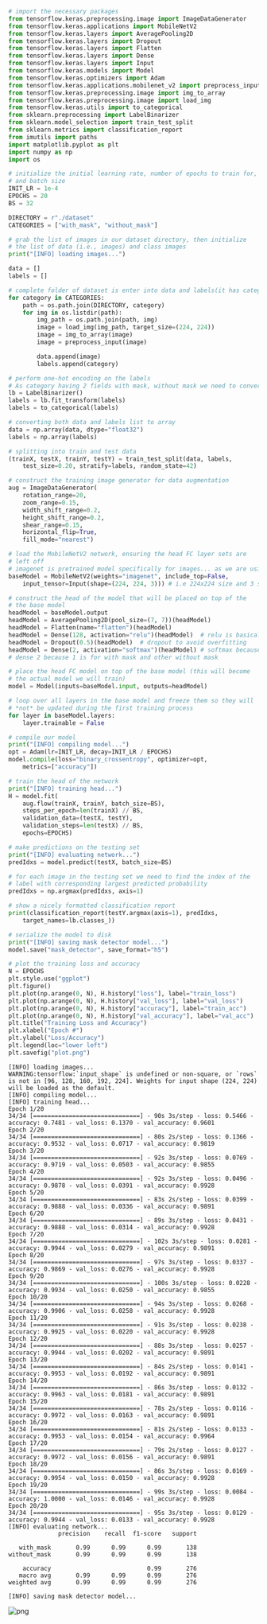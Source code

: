 ```python
# import the necessary packages
from tensorflow.keras.preprocessing.image import ImageDataGenerator
from tensorflow.keras.applications import MobileNetV2
from tensorflow.keras.layers import AveragePooling2D
from tensorflow.keras.layers import Dropout
from tensorflow.keras.layers import Flatten
from tensorflow.keras.layers import Dense
from tensorflow.keras.layers import Input
from tensorflow.keras.models import Model
from tensorflow.keras.optimizers import Adam
from tensorflow.keras.applications.mobilenet_v2 import preprocess_input
from tensorflow.keras.preprocessing.image import img_to_array
from tensorflow.keras.preprocessing.image import load_img
from tensorflow.keras.utils import to_categorical
from sklearn.preprocessing import LabelBinarizer
from sklearn.model_selection import train_test_split
from sklearn.metrics import classification_report
from imutils import paths
import matplotlib.pyplot as plt
import numpy as np
import os

# initialize the initial learning rate, number of epochs to train for,
# and batch size
INIT_LR = 1e-4
EPOCHS = 20
BS = 32

DIRECTORY = r"./dataset"
CATEGORIES = ["with_mask", "without_mask"]

# grab the list of images in our dataset directory, then initialize
# the list of data (i.e., images) and class images
print("[INFO] loading images...")

data = []
labels = []

# complete folder of dataset is enter into data and labels(it has category) list
for category in CATEGORIES:
    path = os.path.join(DIRECTORY, category)
    for img in os.listdir(path):
    	img_path = os.path.join(path, img)
    	image = load_img(img_path, target_size=(224, 224))
    	image = img_to_array(image)
    	image = preprocess_input(image)

    	data.append(image)
    	labels.append(category)

# perform one-hot encoding on the labels
# As category having 2 fields with mask, without mask we need to convert them into number(0 and 1) so called LabelBinarizer()
lb = LabelBinarizer()
labels = lb.fit_transform(labels)
labels = to_categorical(labels)

# converting both data and labels list to array
data = np.array(data, dtype="float32")
labels = np.array(labels)

# splitting into train and test data
(trainX, testX, trainY, testY) = train_test_split(data, labels,
	test_size=0.20, stratify=labels, random_state=42)

# construct the training image generator for data augmentation
aug = ImageDataGenerator(
	rotation_range=20,
	zoom_range=0.15,
	width_shift_range=0.2,
	height_shift_range=0.2,
	shear_range=0.15,
	horizontal_flip=True,
	fill_mode="nearest")

# load the MobileNetV2 network, ensuring the head FC layer sets are
# left off
# imagenet is pretrained model specifically for images... as we are using images those predefined weights will be initialize for us 
baseModel = MobileNetV2(weights="imagenet", include_top=False,
	input_tensor=Input(shape=(224, 224, 3))) # i.e 224x224 size and 3 stands for RGB

# construct the head of the model that will be placed on top of the
# the base model
headModel = baseModel.output
headModel = AveragePooling2D(pool_size=(7, 7))(headModel)
headModel = Flatten(name="flatten")(headModel)
headModel = Dense(128, activation="relu")(headModel)  # relu is basically goto activation function for non-linear cases...(as images use relu)
headModel = Dropout(0.5)(headModel)  # dropout to avoid overfitting
headModel = Dense(2, activation="softmax")(headModel) # softmax because there probabilty values based on 0 and 1
# dense 2 because 1 is for with mask and other without mask

# place the head FC model on top of the base model (this will become
# the actual model we will train)
model = Model(inputs=baseModel.input, outputs=headModel)

# loop over all layers in the base model and freeze them so they will
# *not* be updated during the first training process
for layer in baseModel.layers:
	layer.trainable = False

# compile our model
print("[INFO] compiling model...")
opt = Adam(lr=INIT_LR, decay=INIT_LR / EPOCHS)
model.compile(loss="binary_crossentropy", optimizer=opt,
	metrics=["accuracy"])

# train the head of the network
print("[INFO] training head...")
H = model.fit(
	aug.flow(trainX, trainY, batch_size=BS),
	steps_per_epoch=len(trainX) // BS,
	validation_data=(testX, testY),
	validation_steps=len(testX) // BS,
	epochs=EPOCHS)

# make predictions on the testing set
print("[INFO] evaluating network...")
predIdxs = model.predict(testX, batch_size=BS)

# for each image in the testing set we need to find the index of the
# label with corresponding largest predicted probability
predIdxs = np.argmax(predIdxs, axis=1)

# show a nicely formatted classification report
print(classification_report(testY.argmax(axis=1), predIdxs,
	target_names=lb.classes_))

# serialize the model to disk
print("[INFO] saving mask detector model...")
model.save("mask_detector", save_format="h5")

# plot the training loss and accuracy
N = EPOCHS
plt.style.use("ggplot")
plt.figure()
plt.plot(np.arange(0, N), H.history["loss"], label="train_loss")
plt.plot(np.arange(0, N), H.history["val_loss"], label="val_loss")
plt.plot(np.arange(0, N), H.history["accuracy"], label="train_acc")
plt.plot(np.arange(0, N), H.history["val_accuracy"], label="val_acc")
plt.title("Training Loss and Accuracy")
plt.xlabel("Epoch #")
plt.ylabel("Loss/Accuracy")
plt.legend(loc="lower left")
plt.savefig("plot.png")

```

    [INFO] loading images...
    WARNING:tensorflow:`input_shape` is undefined or non-square, or `rows` is not in [96, 128, 160, 192, 224]. Weights for input shape (224, 224) will be loaded as the default.
    [INFO] compiling model...
    [INFO] training head...
    Epoch 1/20
    34/34 [==============================] - 90s 3s/step - loss: 0.5466 - accuracy: 0.7481 - val_loss: 0.1370 - val_accuracy: 0.9601
    Epoch 2/20
    34/34 [==============================] - 80s 2s/step - loss: 0.1366 - accuracy: 0.9532 - val_loss: 0.0717 - val_accuracy: 0.9819
    Epoch 3/20
    34/34 [==============================] - 92s 3s/step - loss: 0.0769 - accuracy: 0.9719 - val_loss: 0.0503 - val_accuracy: 0.9855
    Epoch 4/20
    34/34 [==============================] - 92s 3s/step - loss: 0.0496 - accuracy: 0.9878 - val_loss: 0.0391 - val_accuracy: 0.9928
    Epoch 5/20
    34/34 [==============================] - 83s 2s/step - loss: 0.0399 - accuracy: 0.9888 - val_loss: 0.0336 - val_accuracy: 0.9891
    Epoch 6/20
    34/34 [==============================] - 89s 3s/step - loss: 0.0431 - accuracy: 0.9888 - val_loss: 0.0314 - val_accuracy: 0.9928
    Epoch 7/20
    34/34 [==============================] - 102s 3s/step - loss: 0.0281 - accuracy: 0.9944 - val_loss: 0.0279 - val_accuracy: 0.9891
    Epoch 8/20
    34/34 [==============================] - 97s 3s/step - loss: 0.0337 - accuracy: 0.9869 - val_loss: 0.0276 - val_accuracy: 0.9928
    Epoch 9/20
    34/34 [==============================] - 100s 3s/step - loss: 0.0228 - accuracy: 0.9934 - val_loss: 0.0250 - val_accuracy: 0.9855
    Epoch 10/20
    34/34 [==============================] - 94s 3s/step - loss: 0.0268 - accuracy: 0.9906 - val_loss: 0.0258 - val_accuracy: 0.9928
    Epoch 11/20
    34/34 [==============================] - 91s 3s/step - loss: 0.0238 - accuracy: 0.9925 - val_loss: 0.0220 - val_accuracy: 0.9928
    Epoch 12/20
    34/34 [==============================] - 88s 3s/step - loss: 0.0257 - accuracy: 0.9944 - val_loss: 0.0202 - val_accuracy: 0.9891
    Epoch 13/20
    34/34 [==============================] - 84s 2s/step - loss: 0.0141 - accuracy: 0.9953 - val_loss: 0.0192 - val_accuracy: 0.9891
    Epoch 14/20
    34/34 [==============================] - 86s 3s/step - loss: 0.0132 - accuracy: 0.9963 - val_loss: 0.0181 - val_accuracy: 0.9891
    Epoch 15/20
    34/34 [==============================] - 78s 2s/step - loss: 0.0116 - accuracy: 0.9972 - val_loss: 0.0163 - val_accuracy: 0.9891
    Epoch 16/20
    34/34 [==============================] - 81s 2s/step - loss: 0.0133 - accuracy: 0.9953 - val_loss: 0.0154 - val_accuracy: 0.9964
    Epoch 17/20
    34/34 [==============================] - 79s 2s/step - loss: 0.0127 - accuracy: 0.9972 - val_loss: 0.0156 - val_accuracy: 0.9891
    Epoch 18/20
    34/34 [==============================] - 86s 3s/step - loss: 0.0169 - accuracy: 0.9954 - val_loss: 0.0150 - val_accuracy: 0.9928
    Epoch 19/20
    34/34 [==============================] - 99s 3s/step - loss: 0.0084 - accuracy: 1.0000 - val_loss: 0.0146 - val_accuracy: 0.9928
    Epoch 20/20
    34/34 [==============================] - 95s 3s/step - loss: 0.0129 - accuracy: 0.9944 - val_loss: 0.0133 - val_accuracy: 0.9928
    [INFO] evaluating network...
                  precision    recall  f1-score   support
    
       with_mask       0.99      0.99      0.99       138
    without_mask       0.99      0.99      0.99       138
    
        accuracy                           0.99       276
       macro avg       0.99      0.99      0.99       276
    weighted avg       0.99      0.99      0.99       276
    
    [INFO] saving mask detector model...
    


![png](output_0_1.png)



```python

```
